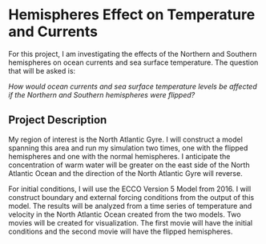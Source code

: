 # Hemispheres Effect on Temperature and Currents

For this project, I am investigating the effects of the Northern and Southern hemispheres on ocean currents and sea surface temperature. The question that will be asked is:

*How would ocean currents and sea surface temperature levels be affected if the Northern and Southern hemispheres were flipped?*

## Project Description
My region of interest is the North Atlantic Gyre. I will construct a model spanning this area and run my simulation two times, one with the flipped hemispheres and one with the normal hemispheres. I anticipate the 	concentration of warm water will be greater on the east side of the North Atlantic Ocean and the direction of the North Atlantic Gyre will reverse.

For initial conditions, I will use the ECCO Version 5 Model from 2016. I will construct boundary and external forcing conditions from the output of this model. The results will be analyzed from a time series of temperature and velocity in the North Atlantic Ocean created from the two models. Two movies will be created for visualization. The first movie will have the initial conditions and the second movie will have the flipped hemispheres.

